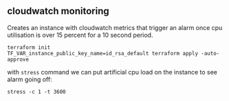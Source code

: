 ## cloudwatch monitoring

Creates an instance with cloudwatch metrics that trigger an alarm once
cpu utilisation is over 15 percent for a 10 second period. 

    terraform init
    TF_VAR_instance_public_key_name=id_rsa_default terraform apply -auto-approve

with `stress` command we can put artificial cpu load on the instance to see alarm going off:

    stress -c 1 -t 3600
